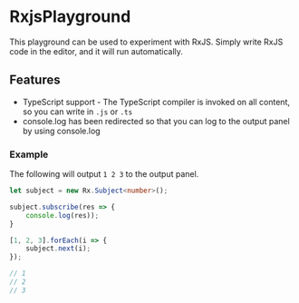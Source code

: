 # RxjsPlayground

This playground can be used to experiment with RxJS. Simply write RxJS code in the editor, and it will run automatically.

## Features
* TypeScript support - The TypeScript compiler is invoked on all content, so you can write in `.js` or `.ts`
* console.log has been redirected so that you can log to the output panel by using console.log

### Example
The following will output `1 2 3` to the output panel.
```typescript
let subject = new Rx.Subject<number>();

subject.subscribe(res => {
    console.log(res));
}

[1, 2, 3].forEach(i => {
    subject.next(i);
});

// 1
// 2
// 3
```